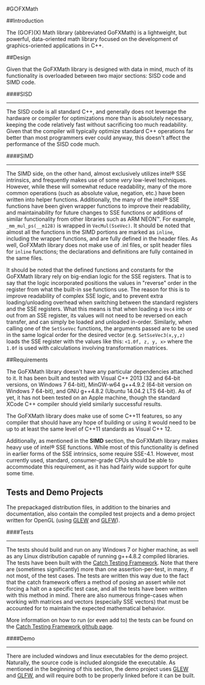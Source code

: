 ﻿
#G○FXMath


##Introduction

The (G○F)(X) Math library (abbreviated GoFXMath) is a lightweight, but powerful, data-oriented math library focused on the development of graphics-oriented applications in C++.

##Design

Given that the GoFXMath library is designed with data in mind, much of its functionality is overloaded between two major sections: SISD code and SIMD code.

####SISD

---

The SISD code is all standard C++, and generally does not leverage the hardware or compiler for optimizations more than is absolutely necessary, keeping the code relatively fast without sacrificing too much readability.  Given that the compiler will typically optimize standard C++ operations far better than most programmers ever could anyway, this doesn't affect the performance of the SISD code much.

####SIMD

---

The SIMD side, on the other hand, almost exclusively utilizes intel® SSE intrinsics, and frequently makes use of some _very_ low-level techniques.  However, while these will somewhat reduce readability, many of the more common operations (such as absolute value, negation, etc.) have been written into helper functions.  Additionally, the many of the intel® SSE functions have been given wrapper functions to improve their readability, and maintainability for future changes to SSE functions or additions of similar functionality from other libraries such as ARM NEON™.  For example, `_mm_mul_ps(__m128)` is wrapped in `VecMul(SseVec)`.  It should be noted that almost all the functions in the SIMD portions are marked as `inline`, including the wrapper functions, and are fully defined in the header files.  As well, GoFXMath library does not make use of .inl files, or split header files for `inline` functions; the declarations and definitions are fully contained in the same files.  

It should be noted that the defined functions and constants for the GoFXMath library rely on big-endian logic for the SSE registers.  That is to say that the logic incorporated positions the values in "reverse" order in the register from what the built-in sse functions use.  The reason for this is to improve readability of complex SSE logic, and to prevent extra loading/unloading overhead when switching between the standard registers and the SSE registers.  What this means is that when loading a `Vec4` into or out from an SSE register, its values will not need to be reversed on each transfer, and can simply be loaded and unloaded in-order.  Similarly, when calling one of the `SetSseVec` functions, the arguments passed are to be used in the same logical order for the desired vector (e.g. `SetSseVec3(x,y,z)` loads the SSE register with the values like this: `<1.0f, z, y, x>` where the `1.0f` is used with calculations involving transformation matrices.

##Requirements

The GoFXMath library doesn't have any particular dependencies attached to it.  It has been built and tested with Visual C++ 2013 (32 and 64-bit versions, on Windows 7 64-bit), MinGW-w64 g++4.9.2 (64-bit version on Windows 7 64-bit), and GNU g++4.8.2 (Ubuntu 14.04.2 LTS 64-bit).  As of yet, it has not been tested on an Apple machine, though the standard XCode C++ compiler should yield similarly successful results.

The GoFXMath library does make use of some C++11 features, so any compiler that should have any hope of building or using it would need to be up to at least the same level of C++11 standards as Visual C++ 12.

Additionally, as mentioned in the **SIMD** section, the GoFXMath library makes heavy use of intel® SSE functions.  While most of this functionality is defined in earlier forms of the SSE intrinsics, some require SSE-4.1.  However, most currently used, standard, consumer-grade CPUs should be able to accommodate this requirement, as it has had fairly wide support for quite some time.

## Tests and Demo Projects

The prepackaged distribution files, in addition to the binaries and documentation, also contain the compiled test projects and a demo project written for OpenGL (using [GLEW](http://glew.sourceforge.net/) and [GLFW](http://www.glfw.org/)).

####Tests

---

The tests should build and run on any Windows 7 or higher machine, as well as any Linux distribution capable of running g++4.8.2 compiled libraries.  The tests have been built with the [Catch Testing Framework](https://github.com/philsquared/Catch).  Note that there are (sometimes significantly) more than one assertion-per-test, in many, if not most, of the test cases.  The tests are written this way due to the fact that the catch framework offers a method of posing an assert while not forcing a halt on a specific test case, and all the tests have been written with this method in mind.  There are also numerous fringe-cases when working with matrices and vectors (especially SSE vectors) that must be accounted for to maintain the expected mathematical behavior.

More information on how to run (or even add to) the tests can be found on the [Catch Testing Framework github page](https://github.com/philsquared/Catch).

####Demo

---

There are included windows and linux executables for the demo project.  Naturally, the source code is included alongside the executable.  As mentioned  in the beginning of this section, the demo project uses [GLEW](http://glew.sourceforge.net/) and [GLFW](http://www.glfw.org/), and will require both to be properly linked before it can be built.
